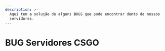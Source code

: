 ```yaml
---
description: >-
  Aqui tem a solução de alguns BUGS que pode encontrar dento de nossos
  servidores.
---
```


# BUG Servidores CSGO

